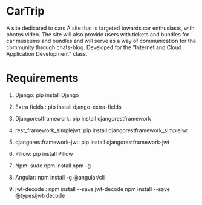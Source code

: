# CarTrip
A site dedicated to cars
A site that is targeted towards car enthusiasts, with photos video.
The site will also provide users with tickets and bundles for car museums and bundles and will serve as a way of communication for the community through chats-blog.
Developed for the "Internet and Cloud Application Development" class.

# Requirements

1. Django: pip install Django
2. Extra fields : pip install django-extra-fields
3. Djangorestframework: pip install djangorestframework
4. rest_framework_simplejwt: pip install djangorestframework_simplejwt
5. djangorestframework-jwt: pip install djangorestframework-jwt
6. Pillow: pip install Pillow

7. Npm: sudo npm install npm -g
8. Angular: npm install -g @angular/cli
9. jwt-decode : npm install --save jwt-decode
             npm install --save @types/jwt-decode

